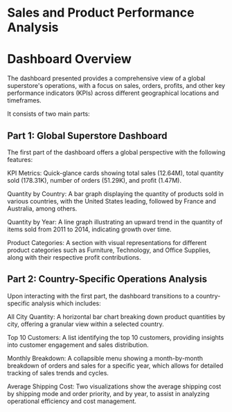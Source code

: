 #  Sales and Product Performance Analysis 

# Dashboard Overview

The dashboard presented provides a comprehensive view of a global superstore's operations, with a focus on sales, orders, profits, and other key performance indicators (KPIs) across different geographical locations and timeframes. 

It consists of two main parts:

## Part 1: Global Superstore Dashboard
The first part of the dashboard offers a global perspective with the following features:

KPI Metrics: Quick-glance cards showing total sales (12.64M), total quantity sold (178.31K), number of orders (51.29K), and profit (1.47M).

Quantity by Country: A bar graph displaying the quantity of products sold in various countries, with the United States leading, followed by France and Australia, among others.

Quantity by Year: A line graph illustrating an upward trend in the quantity of items sold from 2011 to 2014, indicating growth over time.

Product Categories: A section with visual representations for different product categories such as Furniture, Technology, and Office Supplies, along with their respective profit contributions.

## Part 2: Country-Specific Operations Analysis
Upon interacting with the first part, the dashboard transitions to a country-specific analysis which includes:

All City Quantity: A horizontal bar chart breaking down product quantities by city, offering a granular view within a selected country.

Top 10 Customers: A list identifying the top 10 customers, providing insights into customer engagement and sales distribution.

Monthly Breakdown: A collapsible menu showing a month-by-month breakdown of orders and sales for a specific year, which allows for detailed tracking of sales trends and cycles.

Average Shipping Cost: Two visualizations show the average shipping cost by shipping mode and order priority, and by year, to assist in analyzing operational efficiency and cost management.

